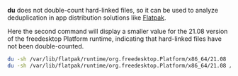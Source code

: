 **du** does not double-count hard-linked files, so it can be used to analyze deduplication in app distribution solutions like [Flatpak](../Package#flatpak).

Here the second command will display a smaller value for the 21.08 version of the freedesktop Platform runtime, indicating that hard-linked files have not been double-counted.

```sh
du -sh /var/lib/flatpak/runtime/org.freedesktop.Platform/x86_64/21.08
du -sh /var/lib/flatpak/runtime/org.freedesktop.Platform/x86_64/21.08 /var/lib/flatpak/runtime/org.freedesktop.Platform/x86_64/20.08
```